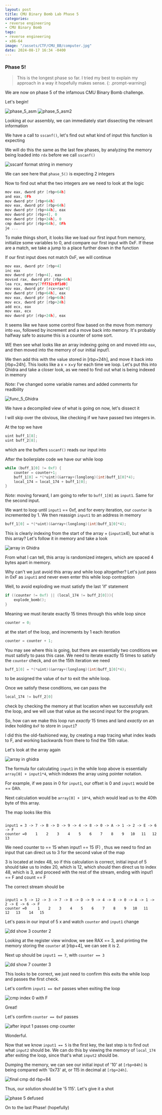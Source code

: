 ```yaml
---
layout: post
title: CMU Binary Bomb Lab Phase 5
categories:
- reverse engineering
- CMU Binary Bomb
tags:
- reverse engineering
- x86-64
image: "/assets/CTF/CMU_BB/computer.jpg"
date: 2024-08-17 16:34 -0400
---
```

### Phase 5!

>This is the longest phase so far. I tried my best to explain my approach in a way it hopefully makes sense. 
{: .prompt-warning}

We are now on phase 5 of the infamous CMU Binary Bomb challenge.

Let's begin!

![phase_5_asm](/assets/CTF/CMU_BB/phase_5/func_5_asm.png)
![phase_5_asm2](/assets/CTF/CMU_BB/phase_5/func_5_asm2.png)

Looking at our assembly, we can immediately start dissecting the relevant information

We have a call to ```sscanf()```, let's find out what kind of input this function is expecting

We will do this the same as the last few phases, by analyzing the memory being loaded into ```rdx``` before we call ```sscanf()```

![sscanf format string in memory](/assets/CTF/CMU_BB/phase_5/scanf_format_string_in_memory.png)

We can see here that ```phase_5()``` is expecting 2 integers

Now to find out what the two integers are we need to look at the logic 
```c
mov eax, dword ptr [rbp+64h]
and eax, 0Fh
mov dword ptr [rbp+64h]
mov eax, dword ptr [rbp+64h]
mov dword ptr [rbp+44h], eax
mov dword ptr [rbp+4], 0
mov dword ptr [rbp+24h], 0
cmp dword ptr [rbp+64h], 0Fh
je ...
```

To make things short, it looks like we load our first input from memory, initialize some variables to 0, and compare our first input with 0xF. If these are a match, we take a jump to a place further down in the function

If our first input does not match 0xF, we will continue 

```c
mov eax, dword ptr [rbp+4]
inc eax
mov dword ptr [rbp+4], eax
movsxd rax, dword ptr [rbp+64h]
lea rcx, memory[7ff732c0f1d0]
mov eax, dword ptr [rcx+rax*4]
mov dword ptr [rbp+64h], eax
mov eax, dword ptr [rbp+64h]
mov ecx, dword ptr [rbp+24h]
add ecx, eax
mov eax, ecx
mov dword ptr [rbp+24h], eax
```

It seems like we have some control flow based on the move from memory into ```eax```, followed by increment and a move back into memory. It's probably halfway safe to assume this is a counter of some sort. 

WE then see what looks like an array indexing going on and moved into ```eax```, and then moved into the memory of our initial input1. 

We then add this with the value stored in [rbp+24h], and move it back into [rbp+24h]. This looks like a x = x+y for each time we loop. Let's put this into Ghidra and take a closer look, as we need to find out what is being indexed in memory

*Note:* I've changed some variable names and added comments for readbility

![func_5_Ghidra](/assets/CTF/CMU_BB/phase_5/func5_ghidra.png)

We have a decompiled view of what is going on now, let's dissect it

I will skip over the obvious, like checking if we have passed two integers in.

At the top we have
```c
uint buff_1[8];
uint buff_2[8];
```
which are the buffers ```sscanf()``` reads our input into

After the boilerplate code we have our while loop

```c
while (buff_1[0] != 0xf) {
	counter = counter+1;
	buff_1[0] = *(*uint)(&array+(longlong)(int)buff_1[0]*4);
	local_174 = local_174 + buff_1[0];
}
```

*Note:* moving forward, I am going to refer to ```buff_1[0]``` as `input1`. Same for the second input.

We want to loop until `input1` == 0xf, and for every iteration, our `counter` is incremented by 1. We then reassign `input1` to an address in memory
```	c
buff_1[0] = *(*uint)(&array+(longlong)(int)buff_1[0]*4);
```

This is clearly indexing from the start of the array + (`input1`x4), but what is this array? Let's follow it in memory and take a look

![array in Ghidra](/assets/CTF/CMU_BB/phase_5/array_in_ghidra.png)

From what I can tell, this array is randomized integers, which are spaced 4 bytes apart in memory.

Why can't we just avoid this array and while loop altogether? Let's just pass in 0xF as `input1` and never even enter this while loop contraption

Well, to avoid exploding we must satisfy the last 'if' statement

```c
if ((counter != 0xf) || (local_174 != buff_2[0])){
	explode_bomb();
}
```

Meaning we must iterate exactly 15 times through this while loop since 
```c
counter = 0;
```
at the start of the loop, and increments by 1 each iteration
```c
counter = counter + 1;
```

You may see where this is going, but there are essentially two conditions we must satisfy to pass this case. We need to iterate exactly 15 times to satisfy the `counter` check, and on the 15th iteration we need 
```c
buff_1[0] = *(*uint)(&array+(longlong)(int)buff_1[0]*4);

```
to be assigned the value of `0xF` to exit the while loop. 

Once we satisfy these conditions, we can pass the 
```c
local_174 != buff_2[0]
```
check by checking the memory at that location when we successfully exit the loop, and we will use that value as the second input for the program. 

So, how can we make this loop run *exactly* 15 times and land *exactly* on an index holding `0xF` to store in `input1`?

I did this the old-fashioned way, by creating a map tracing what index leads to F, and working backwards from there to find the 15th value. 

Let's look at the array again

![array in ghidra](/assets/CTF/CMU_BB/phase_5/array_in_ghidra.png)

The formula for calculating `input1` in the while loop above is 
essentially `array[0] + input1*4`, which indexes the array using pointer notation. 

For example, if we pass in 0 for `input1`, our offset is 0 and `input1` would be == 0Ah. 

Next calculation would be `array[0] + 10*4`, which would lead us to the 40th byte of this array. 

The map looks like this
```

input1 = 3 -> 7 -> B -> D -> 9 -> 4 -> 8 -> 0 -> A -> 1 -> 2 -> E -> 6 -> F
counter	=0    1    2    3    4    5    6    7    8    9   10   11   12   13
```

We need counter to == 15 when input1 == 15 (F) , thus we need to find an input that can direct us to 3 for the second value of the map

3 is located at index 48, so if this calculation is correct, initial input of 5 should take us to index 20, which is 12, which should then direct us to index 48, which is 3, and proceed with the rest of the stream, ending with input1 == F and count == F

The correct stream should be 
```

input1 = 5 -> 12 -> 3 -> 7 -> B -> D -> 9 -> 4 -> 8 -> 0 -> A -> 1 -> 2 -> E -> 6 -> F
counter	=0     1    2    3    4    5    6    7    8    9   10   11   12   13    14   15
```

Let's pass in our input of 5 x and watch `counter` and `input1`
change

![dd show 3 counter 2](/assets/CTF/CMU_BB/phase_5/dd_rbp4_show_3_counter_2.png)

Looking at the register view window, we see RAX == 3, and printing the memory storing the `counter` at [rbp+4], we can see it is 2.

Next up should be `input1 == 7`, with `counter == 3`

![dd show 7 counter 3](/assets/CTF/CMU_BB/phase_5/dd_rbp4_show_7_counter_3.png)

This looks to be correct, we just need to confirm this exits the while loop and passes the first check. 

Let's confirm `input1 == 0xF` passes when exiting the loop

![cmp index 0 with F](/assets/CTF/CMU_BB/phase_5/cmp_input1_index_0_with_F.png)

Great! 

Let's confirm `counter == 0xF` passes

![after input 1 passes cmp counter](/assets/CTF/CMU_BB/phase_5/after_input1_passes_cmp_counter_with_F.png)

Wonderful. 

Now that we know `input1 == 5` is the first key, the last step is to find out what `input2` should be. We can do this by viewing the memory of `local_174` after exiting the loop, since that's what `input2` should be.

Dumping the memory, we can see our initial input of '10' at `[rbp+84h]` is being compared with '0x73' at, or 115 in decimal at `[rbp+24h]`.

![final cmp dd rbp+84](/assets/CTF/CMU_BB/phase_5/final_cmp_dd_rbp84_with_input2.png)

Thus, our solution should be '5 115'. Let's give it a shot

![phase 5 defused](/assets/CTF/CMU_BB/phase_5/phase_5_defused.png)

On to the last Phase! (hopefully)